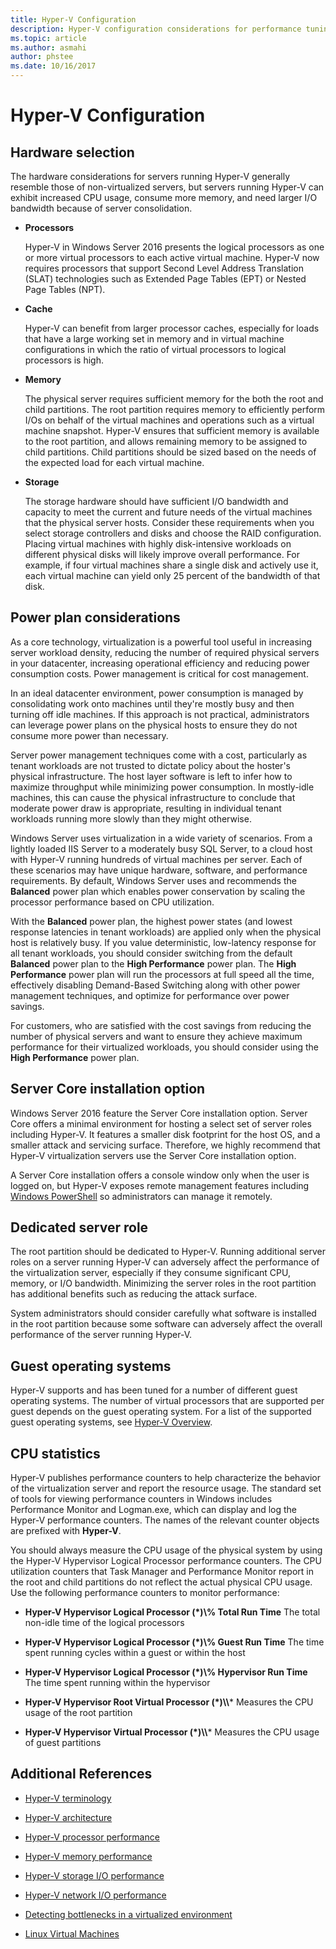 ```yaml
---
title: Hyper-V Configuration
description: Hyper-V configuration considerations for performance tuning
ms.topic: article
ms.author: asmahi
author: phstee
ms.date: 10/16/2017
---
```


# Hyper-V Configuration

## Hardware selection

The hardware considerations for servers running Hyper-V generally resemble those of non-virtualized servers, but servers running Hyper-V can exhibit increased CPU usage, consume more memory, and need larger I/O bandwidth because of server consolidation.

-   **Processors**

    Hyper-V in Windows Server 2016 presents the logical processors as one or more virtual processors to each active virtual machine. Hyper-V now requires processors that support Second Level Address Translation (SLAT) technologies such as Extended Page Tables (EPT) or Nested Page Tables (NPT).

-   **Cache**

    Hyper-V can benefit from larger processor caches, especially for loads that have a large working set in memory and in virtual machine configurations in which the ratio of virtual processors to logical processors is high.

-   **Memory**

    The physical server requires sufficient memory for the both the root and child partitions. The root partition requires memory to efficiently perform I/Os on behalf of the virtual machines and operations such as a virtual machine snapshot. Hyper-V ensures that sufficient memory is available to the root partition, and allows remaining memory to be assigned to child partitions. Child partitions should be sized based on the needs of the expected load for each virtual machine.

-   **Storage**

    The storage hardware should have sufficient I/O bandwidth and capacity to meet the current and future needs of the virtual machines that the physical server hosts. Consider these requirements when you select storage controllers and disks and choose the RAID configuration. Placing virtual machines with highly disk-intensive workloads on different physical disks will likely improve overall performance. For example, if four virtual machines share a single disk and actively use it, each virtual machine can yield only 25 percent of the bandwidth of that disk.

## Power plan considerations

As a core technology, virtualization is a powerful tool useful in increasing server workload density, reducing the number of required physical servers in your datacenter, increasing operational efficiency and reducing power consumption costs. Power management is critical for cost management.

In an ideal datacenter environment, power consumption is managed by consolidating work onto machines until they're mostly busy and then turning off idle machines. If this approach is not practical, administrators can leverage power plans on the physical hosts to ensure they do not consume more power than necessary.

Server power management techniques come with a cost, particularly as tenant workloads are not trusted to dictate policy about the hoster's physical infrastructure. The host layer software is left to infer how to maximize throughput while minimizing power consumption. In mostly-idle machines, this can cause the physical infrastructure to conclude that moderate power draw is appropriate, resulting in individual tenant workloads running more slowly than they might otherwise.

Windows Server uses virtualization in a wide variety of scenarios. From a lightly loaded IIS Server to a moderately busy SQL Server, to a cloud host with Hyper-V running hundreds of virtual machines per server. Each of these scenarios may have unique hardware, software, and performance requirements. By default, Windows Server uses and recommends the **Balanced** power plan which enables power conservation by scaling the processor performance based on CPU utilization.

With the **Balanced** power plan, the highest power states (and lowest response latencies in tenant workloads) are applied only when the physical host is relatively busy. If you value deterministic, low-latency response for all tenant workloads, you should consider switching from the default **Balanced** power plan to the **High Performance** power plan. The **High Performance** power plan will run the processors at full speed all the time, effectively disabling Demand-Based Switching along with other power management techniques, and optimize for performance over power savings.

For customers, who are satisfied with the cost savings from reducing the number of physical servers and want to ensure they achieve maximum performance for their virtualized workloads, you should consider using the **High Performance** power plan.


## Server Core installation option

Windows Server 2016 feature the Server Core installation option. Server Core offers a minimal environment for hosting a select set of server roles including Hyper-V. It features a smaller disk footprint for the host OS, and a smaller attack and servicing surface. Therefore, we highly recommend that Hyper-V virtualization servers use the Server Core installation option.

A Server Core installation offers a console window only when the user is logged on, but Hyper-V exposes remote management features including [Windows PowerShell](/powershell/module/hyper-v/) so administrators can manage it remotely.

## Dedicated server role

The root partition should be dedicated to Hyper-V. Running additional server roles on a server running Hyper-V can adversely affect the performance of the virtualization server, especially if they consume significant CPU, memory, or I/O bandwidth. Minimizing the server roles in the root partition has additional benefits such as reducing the attack surface.

System administrators should consider carefully what software is installed in the root partition because some software can adversely affect the overall performance of the server running Hyper-V.

## Guest operating systems

Hyper-V supports and has been tuned for a number of different guest operating systems. The number of virtual processors that are supported per guest depends on the guest operating system. For a list of the supported guest operating systems, see [Hyper-V Overview](/previous-versions/windows/it-pro/windows-server-2012-R2-and-2012/hh831531(v=ws.11)).

## CPU statistics

Hyper-V publishes performance counters to help characterize the behavior of the virtualization server and report the resource usage. The standard set of tools for viewing performance counters in Windows includes Performance Monitor and Logman.exe, which can display and log the Hyper-V performance counters. The names of the relevant counter objects are prefixed with **Hyper-V**.

You should always measure the CPU usage of the physical system by using the Hyper-V Hypervisor Logical Processor performance counters. The CPU utilization counters that Task Manager and Performance Monitor report in the root and child partitions do not reflect the actual physical CPU usage. Use the following performance counters to monitor performance:

- **Hyper-V Hypervisor Logical Processor (\*)\\% Total Run Time** The total non-idle time of the logical processors

- **Hyper-V Hypervisor Logical Processor (\*)\\% Guest Run Time** The time spent running cycles within a guest or within the host

- **Hyper-V Hypervisor Logical Processor (\*)\\% Hypervisor Run Time** The time spent running within the hypervisor

- **Hyper-V Hypervisor Root Virtual Processor (\*)\\\\*** Measures the CPU usage of the root partition

- **Hyper-V Hypervisor Virtual Processor (\*)\\\\*** Measures the CPU usage of guest partitions


## Additional References

-   [Hyper-V terminology](terminology.md)

-   [Hyper-V architecture](architecture.md)

-   [Hyper-V processor performance](processor-performance.md)

-   [Hyper-V memory performance](memory-performance.md)

-   [Hyper-V storage I/O performance](storage-io-performance.md)

-   [Hyper-V network I/O performance](network-io-performance.md)

-   [Detecting bottlenecks in a virtualized environment](detecting-virtualized-environment-bottlenecks.md)

-   [Linux Virtual Machines](linux-virtual-machine-considerations.md)
